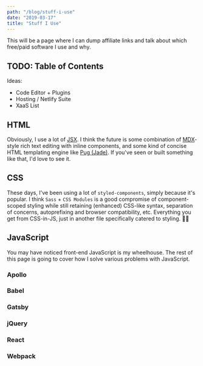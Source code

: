 ```yaml
---
path: "/blog/stuff-i-use"
date: "2019-03-17"
title: "Stuff I Use"
---
```


This will be a page where I can dump affiliate links and talk about which free/paid software I use and why.

## TODO: Table of Contents

Ideas:

* Code Editor + Plugins
* Hosting / Netlify Suite
* XaaS List

## HTML

Obviously, I use a lot of [JSX](https://reactjs.org/docs/introducing-jsx.html). I think the future is some combination of [MDX](https://mdxjs.com/)-style rich text editing with inline components, and some kind of concise HTML templating engine like [Pug (Jade)](https://pugjs.org/api/getting-started.html). If you've seen or built something like that, I'd love to see it.

## CSS

These days, I've been using a lot of `styled-components`, simply because it's popular. I think `Sass` + `CSS Modules` is a good compromise of component-scoped styling while still retaining (enhanced) CSS-like syntax, separation of concerns, autoprefixing and browser compatibility, etc. Everything you get from CSS-in-JS, just in another file specifically catered to styling. 🤷‍♂️

## JavaScript

You may have noticed front-end JavaScript is my wheelhouse. The rest of this page is going to cover how I solve various problems with JavaScript.

### Apollo

### Babel

### Gatsby

### jQuery

### React

### Webpack